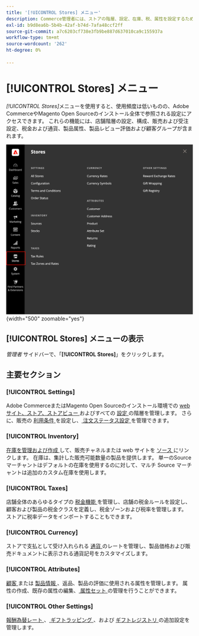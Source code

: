 ```yaml
---
title: '[!UICONTROL Stores] メニュー'
description: Commerce管理者には、ストアの階層、設定、在庫、税、属性を設定するためのツールにアクセスできる [!UICONTROL Stores] メニューが含まれています。
exl-id: b9d8ea6b-5b4b-42af-b74d-7afa48ccf2ff
source-git-commit: a7c6203cf738e3fb9be887d637010ca9c155937a
workflow-type: tm+mt
source-wordcount: '262'
ht-degree: 0%

---
```


# [!UICONTROL Stores] メニュー

_[!UICONTROL Stores]_&#x200B;メニューを使用すると、使用頻度は低いものの、Adobe CommerceやMagento Open Sourceのインストール全体で参照される設定にアクセスできます。 これらの機能には、店舗階層の設定、構成、販売および受注設定、税金および通貨、製品属性、製品レビュー評価および顧客グループが含まれます。

![ 管理者 – ストアメニュー ](./assets/stores-menu.png){width="500" zoomable="yes"}

## [!UICONTROL Stores] メニューの表示

_管理者_ サイドバーで、「**[!UICONTROL Stores]**」をクリックします。

## 主要セクション

### [!UICONTROL Settings]

Adobe CommerceまたはMagento Open Sourceのインストール環境での [web サイト、ストア、ストアビュー ](stores.md#store-and-site-structure) およびすべての [ 設定 ](../configuration-reference/guide-overview.md) の階層を管理します。 さらに、販売の [ 利用条件 ](terms-and-conditions.md) を設定し、[ 注文ステータス設定 ](order-status.md#custom-order-status) を管理できます。

### [!UICONTROL Inventory]

[ 在庫を管理および作成 ](../inventory-management/introduction.md) して、販売チャネルまたは web サイトを [ ソース ](../inventory-management/sources-manage.md) にリンクします。 在庫は、集計した販売可能数量の製品を提供します。 単一のSource マーチャントはデフォルトの在庫を使用するのに対して、マルチ Source マーチャントは追加のカスタム在庫を使用します。

### [!UICONTROL Taxes]

店舗全体のあらゆるタイプの [ 税金機能 ](taxes.md) を管理し、店舗の税金ルールを設定し、顧客および製品の税金クラスを定義し、税金ゾーンおよび税率を管理します。 ストアに税率データをインポートすることもできます。

### [!UICONTROL Currency]

ストアで支払として受け入れられる [ 通貨 ](currency.md) のレートを管理し、製品価格および販売ドキュメントに表示される通貨記号をカスタマイズします。

### [!UICONTROL Attributes]

[ 顧客 ](../customers/attribute-properties.md) または [ 製品情報 ](../catalog/attribute-product-create.md)、返品、製品の評価に使用される属性を管理します。 属性の作成、既存の属性の編集、[ 属性セット ](../catalog/attribute-sets.md) の管理を行うことができます。

### [!UICONTROL Other Settings]

[ 報酬為替レート ](../merchandising-promotions/reward-exchange-rates.md)、[ ギフトラッピング ](cart-configuration.md#gift-wrap)、および [ ギフトレジストリ ](../merchandising-promotions/gift-registries.md) の追加設定を管理します。
